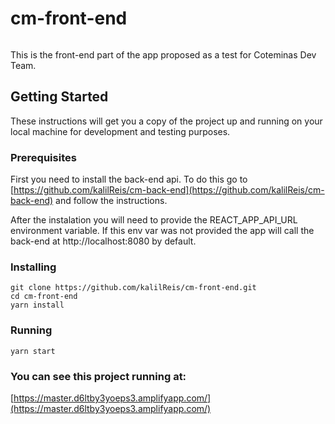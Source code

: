 # cm-front-end

[![<kalilReis>](https://circleci.com/gh/kalilReis/cm-front-end.svg?style=svg)](https://circleci.com/gh/kalilReis/cm-front-end)

This is the front-end part of the app proposed as a test for Coteminas Dev Team.  

## Getting Started
These instructions will get you a copy of the project up and running on your local machine for development and testing purposes.

### Prerequisites

First you need to install the back-end api. To do this go to [https://github.com/kalilReis/cm-back-end](https://github.com/kalilReis/cm-back-end) and follow the instructions.  

After the instalation you will need to provide the REACT_APP_API_URL environment variable. If this env var was not provided the app will call the back-end at http://localhost:8080 by default.

### Installing
    git clone https://github.com/kalilReis/cm-front-end.git
    cd cm-front-end
    yarn install 

### Running
    yarn start

### You can see this project running at: 

[https://master.d6ltby3yoeps3.amplifyapp.com/](https://master.d6ltby3yoeps3.amplifyapp.com/)